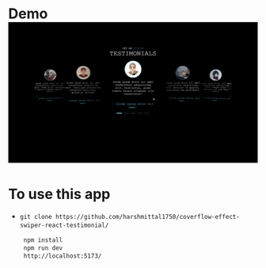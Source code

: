 
# Demo ![Demo Image](https://raw.githubusercontent.com/harshmittal1750/coverflow-effect-swiper-react-testimonial/master/public/demo.gif)

# To use this app

 

- `git clone https://github.com/harshmittal1750/coverflow-effect-swiper-react-testimonial/`
   
       npm install
       npm run dev
       http://localhost:5173/
